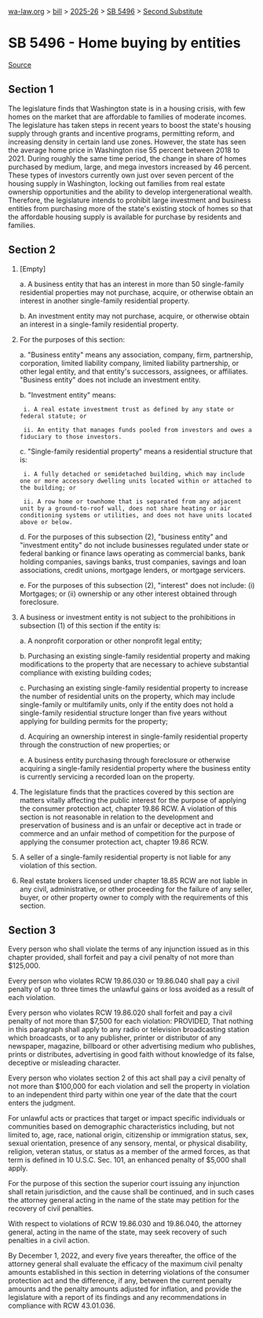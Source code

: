 [wa-law.org](/) > [bill](/bill/) > [2025-26](/bill/2025-26/) > [SB 5496](/bill/2025-26/sb/5496/) > [Second Substitute](/bill/2025-26/sb/5496/S2/)

# SB 5496 - Home buying by entities

[Source](http://lawfilesext.leg.wa.gov/biennium/2025-26/Pdf/Bills/Senate%20Bills/5496-S2.pdf)

## Section 1
The legislature finds that Washington state is in a housing crisis, with few homes on the market that are affordable to families of moderate incomes. The legislature has taken steps in recent years to boost the state's housing supply through grants and incentive programs, permitting reform, and increasing density in certain land use zones. However, the state has seen the average home price in Washington rise 55 percent between 2018 to 2021. During roughly the same time period, the change in share of homes purchased by medium, large, and mega investors increased by 46 percent. These types of investors currently own just over seven percent of the housing supply in Washington, locking out families from real estate ownership opportunities and the ability to develop intergenerational wealth. Therefore, the legislature intends to prohibit large investment and business entities from purchasing more of the state's existing stock of homes so that the affordable housing supply is available for purchase by residents and families.

## Section 2
1. [Empty]

    a. A business entity that has an interest in more than 50 single-family residential properties may not purchase, acquire, or otherwise obtain an interest in another single-family residential property.

    b. An investment entity may not purchase, acquire, or otherwise obtain an interest in a single-family residential property.

2. For the purposes of this section:

    a. "Business entity" means any association, company, firm, partnership, corporation, limited liability company, limited liability partnership, or other legal entity, and that entity's successors, assignees, or affiliates. "Business entity" does not include an investment entity.

    b. "Investment entity" means:

        i. A real estate investment trust as defined by any state or federal statute; or

        ii. An entity that manages funds pooled from investors and owes a fiduciary to those investors.

    c. "Single-family residential property" means a residential structure that is:

        i. A fully detached or semidetached building, which may include one or more accessory dwelling units located within or attached to the building; or

        ii. A row home or townhome that is separated from any adjacent unit by a ground-to-roof wall, does not share heating or air conditioning systems or utilities, and does not have units located above or below.

    d. For the purposes of this subsection (2), "business entity" and "investment entity" do not include businesses regulated under state or federal banking or finance laws operating as commercial banks, bank holding companies, savings banks, trust companies, savings and loan associations, credit unions, mortgage lenders, or mortgage servicers.

    e. For the purposes of this subsection (2), "interest" does not include: (i) Mortgages; or (ii) ownership or any other interest obtained through foreclosure.

3. A business or investment entity is not subject to the prohibitions in subsection (1) of this section if the entity is:

    a. A nonprofit corporation or other nonprofit legal entity;

    b. Purchasing an existing single-family residential property and making modifications to the property that are necessary to achieve substantial compliance with existing building codes;

    c. Purchasing an existing single-family residential property to increase the number of residential units on the property, which may include single-family or multifamily units, only if the entity does not hold a single-family residential structure longer than five years without applying for building permits for the property;

    d. Acquiring an ownership interest in single-family residential property through the construction of new properties; or

    e. A business entity purchasing through foreclosure or otherwise acquiring a single-family residential property where the business entity is currently servicing a recorded loan on the property.

4. The legislature finds that the practices covered by this section are matters vitally affecting the public interest for the purpose of applying the consumer protection act, chapter 19.86 RCW. A violation of this section is not reasonable in relation to the development and preservation of business and is an unfair or deceptive act in trade or commerce and an unfair method of competition for the purpose of applying the consumer protection act, chapter 19.86 RCW.

5. A seller of a single-family residential property is not liable for any violation of this section.

6. Real estate brokers licensed under chapter 18.85 RCW are not liable in any civil, administrative, or other proceeding for the failure of any seller, buyer, or other property owner to comply with the requirements of this section.

## Section 3
Every person who shall violate the terms of any injunction issued as in this chapter provided, shall forfeit and pay a civil penalty of not more than $125,000.

Every person who violates RCW 19.86.030 or 19.86.040 shall pay a civil penalty of up to three times the unlawful gains or loss avoided as a result of each violation.

Every person who violates RCW 19.86.020 shall forfeit and pay a civil penalty of not more than $7,500 for each violation: PROVIDED, That nothing in this paragraph shall apply to any radio or television broadcasting station which broadcasts, or to any publisher, printer or distributor of any newspaper, magazine, billboard or other advertising medium who publishes, prints or distributes, advertising in good faith without knowledge of its false, deceptive or misleading character.

Every person who violates section 2 of this act shall pay a civil penalty of not more than $100,000 for each violation and sell the property in violation to an independent third party within one year of the date that the court enters the judgment.

For unlawful acts or practices that target or impact specific individuals or communities based on demographic characteristics including, but not limited to, age, race, national origin, citizenship or immigration status, sex, sexual orientation, presence of any sensory, mental, or physical disability, religion, veteran status, or status as a member of the armed forces, as that term is defined in 10 U.S.C. Sec. 101, an enhanced penalty of $5,000 shall apply.

For the purpose of this section the superior court issuing any injunction shall retain jurisdiction, and the cause shall be continued, and in such cases the attorney general acting in the name of the state may petition for the recovery of civil penalties.

With respect to violations of RCW 19.86.030 and 19.86.040, the attorney general, acting in the name of the state, may seek recovery of such penalties in a civil action.

By December 1, 2022, and every five years thereafter, the office of the attorney general shall evaluate the efficacy of the maximum civil penalty amounts established in this section in deterring violations of the consumer protection act and the difference, if any, between the current penalty amounts and the penalty amounts adjusted for inflation, and provide the legislature with a report of its findings and any recommendations in compliance with RCW 43.01.036.
